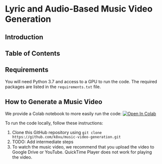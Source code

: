 # Lyric and Audio-Based Music Video Generation

## Introduction


## Table of Contents


## Requirements

You will need Python 3.7 and access to a GPU to run the code. The required packages are listed in the `requirements.txt` file.


## How to Generate a Music Video

We provide a Colab notebook to more easily run the code: [![Open In Colab](https://colab.research.google.com/assets/colab-badge.svg)](https://colab.research.google.com/drive/1qVgnqV7uChEYqF3VKAcDuL1B2b54p0Lp?usp=sharing)

To run the code locally, follow these instructions:
1. Clone this GitHub repository using `git clone https://github.com/k8xu/music-video-generation.git`
2. TODO: Add intermediate steps
3. To watch the music video, we recommend that you upload the video to Google Drive or YouTube. QuickTime Player does not work for playing the video.